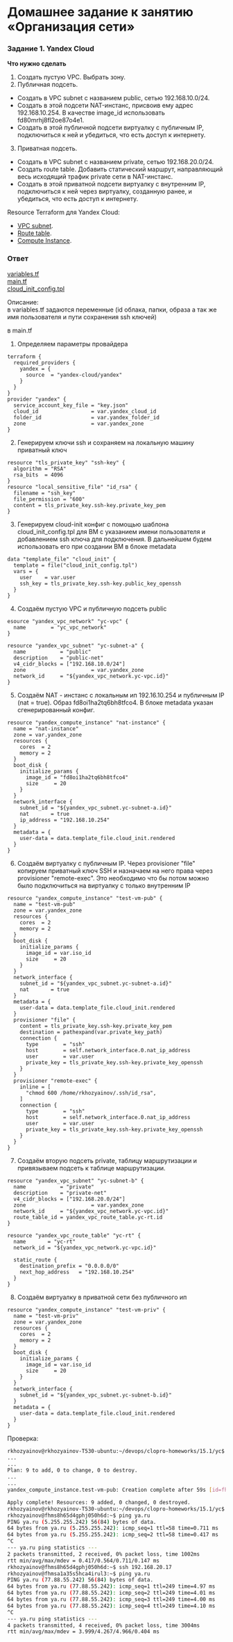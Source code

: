 # Домашнее задание к занятию «Организация сети»


### Задание 1. Yandex Cloud 

**Что нужно сделать**

1. Создать пустую VPC. Выбрать зону.
2. Публичная подсеть.

 - Создать в VPC subnet с названием public, сетью 192.168.10.0/24.
 - Создать в этой подсети NAT-инстанс, присвоив ему адрес 192.168.10.254. В качестве image_id использовать fd80mrhj8fl2oe87o4e1.
 - Создать в этой публичной подсети виртуалку с публичным IP, подключиться к ней и убедиться, что есть доступ к интернету.
3. Приватная подсеть.
 - Создать в VPC subnet с названием private, сетью 192.168.20.0/24.
 - Создать route table. Добавить статический маршрут, направляющий весь исходящий трафик private сети в NAT-инстанс.
 - Создать в этой приватной подсети виртуалку с внутренним IP, подключиться к ней через виртуалку, созданную ранее, и убедиться, что есть доступ к интернету.

Resource Terraform для Yandex Cloud:

- [VPC subnet](https://registry.terraform.io/providers/yandex-cloud/yandex/latest/docs/resources/vpc_subnet).
- [Route table](https://registry.terraform.io/providers/yandex-cloud/yandex/latest/docs/resources/vpc_route_table).
- [Compute Instance](https://registry.terraform.io/providers/yandex-cloud/yandex/latest/docs/resources/compute_instance).

### Ответ  

[variables.tf](yc/variables.tf)  
[main.tf](yc/main.tf)  
[cloud_init_config.tpl](yc/cloud_init_config.tpl)  

Описание:   
в variables.tf  задаются переменные (id облака, папки, образа а так же имя пользователя и пути сохранения ssh ключей)  

в main.tf 

1. Определяем параметры провайдера 
```
terraform {
  required_providers {
    yandex = {
      source  = "yandex-cloud/yandex"
    }
  }
}
provider "yandex" {
  service_account_key_file = "key.json"
  cloud_id                 = var.yandex_cloud_id
  folder_id                = var.yandex_folder_id
  zone                     = var.yandex_zone
}
```

2. Генерируем ключи ssh и сохраняем на локальную машину приватный ключ  
```
resource "tls_private_key" "ssh-key" {
  algorithm = "RSA"
  rsa_bits  = 4096
}
resource "local_sensitive_file" "id_rsa" {
  filename = "ssh_key"
  file_permission = "600"
  content = tls_private_key.ssh-key.private_key_pem
}
```
3. Генерируем cloud-init конфиг с помощью шаблона cloud_init_config.tpl для ВМ с указанием имени пользователя и добавлением ssh ключа для подключения. В дальнейшем будем использовать его при создании ВМ в блоке metadata
```
data "template_file" "cloud_init" {
  template = file("cloud_init_config.tpl")
  vars = {
    user    = var.user
    ssh_key = tls_private_key.ssh-key.public_key_openssh
  }
}
```
4. Создаём пустую VPC  и публичную подсеть public
```
esource "yandex_vpc_network" "yc-vpc" {
  name        = "yc_vpc_network"    
}

resource "yandex_vpc_subnet" "yc-subnet-a" {
  name           = "public"
  description    = "public-net"
  v4_cidr_blocks = ["192.168.10.0/24"]
  zone                     = var.yandex_zone
  network_id     = "${yandex_vpc_network.yc-vpc.id}"
}
```
5. Создаём NAT - инстанс с локальным ип 192.16.10.254 и публичным IP (nat = true). Образ fd8oi1ha2tq6bh8tfco4. В блоке metadata указан сгенерированный конфиг.  

```
resource "yandex_compute_instance" "nat-instance" {
  name = "nat-instance"
  zone = var.yandex_zone
  resources {
    cores  = 2
    memory = 2
  }
  boot_disk {
    initialize_params {
      image_id = "fd8oi1ha2tq6bh8tfco4"
      size     = 20
    }
  }
  network_interface {
    subnet_id = "${yandex_vpc_subnet.yc-subnet-a.id}"
    nat       = true
    ip_address = "192.168.10.254"
  }
  metadata = {
    user-data = data.template_file.cloud_init.rendered
  }
}
```
6. Создаём виртуалку c публичным IP. Через  provisioner "file" копируем приватный ключ SSH и назначаем на него права через provisioner "remote-exec". Это необходимо что бы потом можно было подключиться на виртуалку с только внутренним IP

```
resource "yandex_compute_instance" "test-vm-pub" {
  name = "test-vm-pub"
  zone = var.yandex_zone
  resources {
    cores  = 2
    memory = 2
  }
  boot_disk {
    initialize_params {
      image_id = var.iso_id
      size     = 20
    }
  }
  network_interface {
    subnet_id = "${yandex_vpc_subnet.yc-subnet-a.id}"
    nat       = true
  }
  metadata = {
    user-data = data.template_file.cloud_init.rendered
  }
  provisioner "file" {
    content = tls_private_key.ssh-key.private_key_pem
    destination = pathexpand(var.private_key_path)
    connection {
      type        = "ssh"
      host        = self.network_interface.0.nat_ip_address
      user        = var.user
      private_key = tls_private_key.ssh-key.private_key_openssh
    }
  }
  provisioner "remote-exec" {
    inline = [
      "chmod 600 /home/rkhozyainov/.ssh/id_rsa",
    ]
    connection {
      type        = "ssh"
      host        = self.network_interface.0.nat_ip_address
      user        = var.user
      private_key = tls_private_key.ssh-key.private_key_openssh
    }
  }
}  
```
7. Создаём вторую подсеть private, таблицу маршрутизации и привязываем подсеть к таблице маршрутизации.
```
resource "yandex_vpc_subnet" "yc-subnet-b" {
  name           = "private"
  description    = "private-net"
  v4_cidr_blocks = ["192.168.20.0/24"]
  zone                     = var.yandex_zone
  network_id     = "${yandex_vpc_network.yc-vpc.id}"
  route_table_id = yandex_vpc_route_table.yc-rt.id
}

resource "yandex_vpc_route_table" "yc-rt" {
  name       = "yc-rt"
  network_id = "${yandex_vpc_network.yc-vpc.id}"

  static_route {
    destination_prefix = "0.0.0.0/0"
    next_hop_address   = "192.168.10.254"
  }
}
```
8. Создаём виртуалку в приватной сети без публичного ип 
```
resource "yandex_compute_instance" "test-vm-priv" {
  name = "test-vm-priv"
  zone = var.yandex_zone
  resources {
    cores  = 2
    memory = 2
  }
  boot_disk {
    initialize_params {
      image_id = var.iso_id
      size     = 20
    }
  }
  network_interface {
    subnet_id = "${yandex_vpc_subnet.yc-subnet-b.id}"
  }
  metadata = {
    user-data = data.template_file.cloud_init.rendered
  }
}
```

Проверка:

```bash
rkhozyainov@rkhozyainov-T530-ubuntu:~/devops/clopro-homeworks/15.1/yc$ terraform apply -auto-approve
...
...
Plan: 9 to add, 0 to change, 0 to destroy.
...
...
yandex_compute_instance.test-vm-pub: Creation complete after 59s [id=fhms8h65d4gphj050h6d]

Apply complete! Resources: 9 added, 0 changed, 0 destroyed.
rkhozyainov@rkhozyainov-T530-ubuntu:~/devops/clopro-homeworks/15.1/yc$ ssh -i ./ssh_key 51.250.88.46
rkhozyainov@fhms8h65d4gphj050h6d:~$ ping ya.ru
PING ya.ru (5.255.255.242) 56(84) bytes of data.
64 bytes from ya.ru (5.255.255.242): icmp_seq=1 ttl=58 time=0.711 ms
64 bytes from ya.ru (5.255.255.242): icmp_seq=2 ttl=58 time=0.417 ms
^C
--- ya.ru ping statistics ---
2 packets transmitted, 2 received, 0% packet loss, time 1002ms
rtt min/avg/max/mdev = 0.417/0.564/0.711/0.147 ms
rkhozyainov@fhms8h65d4gphj050h6d:~$ ssh 192.168.20.17
rkhozyainov@fhmsa1a35s5hca4irul3:~$ ping ya.ru 
PING ya.ru (77.88.55.242) 56(84) bytes of data.
64 bytes from ya.ru (77.88.55.242): icmp_seq=1 ttl=249 time=4.97 ms
64 bytes from ya.ru (77.88.55.242): icmp_seq=2 ttl=249 time=4.01 ms
64 bytes from ya.ru (77.88.55.242): icmp_seq=3 ttl=249 time=4.00 ms
64 bytes from ya.ru (77.88.55.242): icmp_seq=4 ttl=249 time=4.10 ms
^C
--- ya.ru ping statistics ---
4 packets transmitted, 4 received, 0% packet loss, time 3004ms
rtt min/avg/max/mdev = 3.999/4.267/4.966/0.404 ms
```

